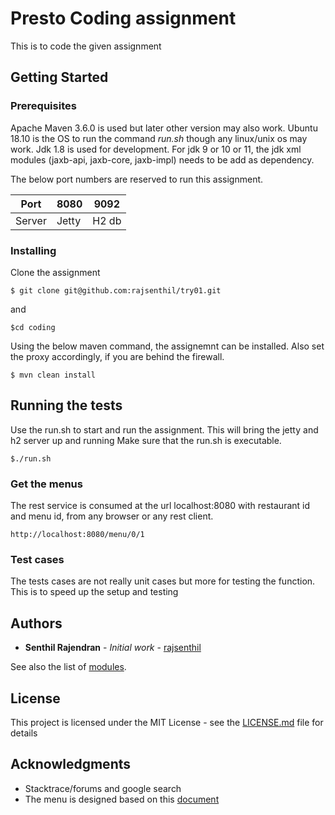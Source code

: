 # Presto Coding assignment

This is to code the given assignment

## Getting Started



### Prerequisites

Apache Maven 3.6.0 is used but later other version may also work.
Ubuntu 18.10 is the OS to run the command *run.sh* though any linux/unix os may work.
Jdk 1.8 is used for development. For jdk 9 or 10 or 11, the jdk xml modules (jaxb-api, jaxb-core, jaxb-impl) needs to be add as dependency.

The below port numbers are reserved to run this assignment.

Port | 8080 | 9092
--- | --- | ---
Server | Jetty | H2 db

### Installing

Clone the assignment 
```
$ git clone git@github.com:rajsenthil/try01.git
```
and 
```
$cd coding
```

Using the below maven command, the assignemnt can be installed.
Also set the proxy accordingly, if you are behind the firewall.

```
$ mvn clean install
```

## Running the tests
Use the run.sh to start and run the assignment. This will bring the jetty and h2 server up and running
Make sure that the run.sh is executable.

```
$./run.sh

```

### Get the menus

The rest service is consumed at the url localhost:8080 with restaurant id and menu id, from any browser or any rest client.

```
http://localhost:8080/menu/0/1
```

### Test cases

The tests cases are not really unit cases but more for testing the function.
This is to speed up the setup and testing

## Authors

* **Senthil Rajendran** - *Initial work* - [rajsenthil](https://github.com/rajsenthil/try01/tree/master/coding)

See also the list of [modules](https://github.com/rajsenthil/coding).

## License

This project is licensed under the MIT License - see the [LICENSE.md](LICENSE.md) file for details

## Acknowledgments

* Stacktrace/forums and google search
* The menu is designed based on this [document](https://cdn2.hubspot.net/hubfs/412971/Comprehensive-Menu-Reference-Guide.pdf?t=1482418002169)